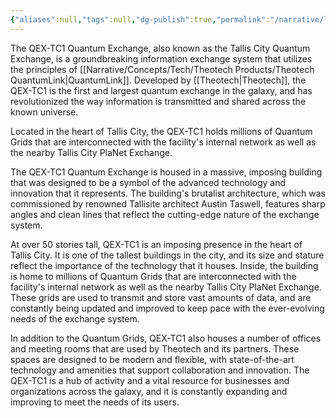 ```yaml
---
{"aliases":null,"tags":null,"dg-publish":true,"permalink":"/narrative/locations/on-planet-locations/tallis/tallis-city/qex-tc-1-quantum-exchange/","dgPassFrontmatter":true}
---
```


The QEX-TC1 Quantum Exchange, also known as the Tallis City Quantum Exchange, is a groundbreaking information exchange system that utilizes the principles of [[Narrative/Concepts/Tech/Theotech Products/Theotech QuantumLink\|QuantumLink]]. Developed by [[Theotech\|Theotech]], the QEX-TC1 is the first and largest quantum exchange in the galaxy, and has revolutionized the way information is transmitted and shared across the known universe.

Located in the heart of Tallis City, the QEX-TC1 holds millions of Quantum Grids that are interconnected with the facility's internal network as well as the nearby Tallis City PlaNet Exchange.

The QEX-TC1 Quantum Exchange is housed in a massive, imposing building that was designed to be a symbol of the advanced technology and innovation that it represents. The building's brutalist architecture, which was commissioned by renowned Tallisite architect Austin Taswell, features sharp angles and clean lines that reflect the cutting-edge nature of the exchange system.

At over 50 stories tall, QEX-TC1 is an imposing presence in the heart of Tallis City. It is one of the tallest buildings in the city, and its size and stature reflect the importance of the technology that it houses. Inside, the building is home to millions of Quantum Grids that are interconnected with the facility's internal network as well as the nearby Tallis City PlaNet Exchange. These grids are used to transmit and store vast amounts of data, and are constantly being updated and improved to keep pace with the ever-evolving needs of the exchange system.

In addition to the Quantum Grids, QEX-TC1 also houses a number of offices and meeting rooms that are used by Theotech and its partners. These spaces are designed to be modern and flexible, with state-of-the-art technology and amenities that support collaboration and innovation. The QEX-TC1 is a hub of activity and a vital resource for businesses and organizations across the galaxy, and it is constantly expanding and improving to meet the needs of its users.

